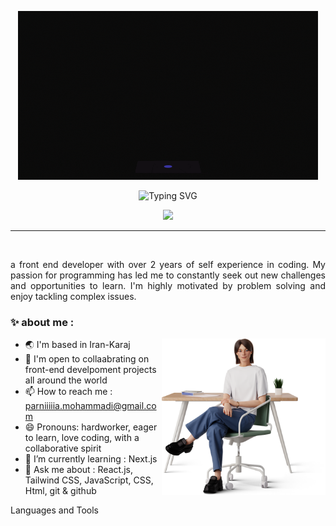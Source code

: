 <p align=center><img src="./src/glass.gif"/></p>
<p align="center"><img src="https://readme-typing-svg.demolab.com?font=Protest+Riot&size=30&duration=6000&pause=1000&color=F77A1F&random=false&width=435&lines=Hello%2C+I'm+Parnia+Mohammadi;Welcome+to+my+Github+profile" alt="Typing SVG" /></p>
<p align="center">
  <img src="https://visitcount.itsvg.in/api?id=Parnia-mohammadi&label=Profile%20Views&color=2&icon=5&pretty=false" />
</p>
<hr/>
<br/>
<p style="text-align:justify;">a front end developer with over 2 years of self experience in coding. My passion for programming has led me to constantly seek out new challenges and opportunities to learn. I'm highly motivated by problem solving and enjoy tackling complex issues.</p>
<h3>✨ about me :</h3>
<p><img align="right" src="./src/woman.png" height="250" /></p>
<ul>
<li> 🌏 I'm based in Iran-Karaj</li>
<li> 🤝 I'm open to collaabrating on front-end develpoment projects all around the world</li>
<li> 📫 How to reach me : <a href="mailto:parniiiiia.mohammadi@gmail.com">parniiiiia.mohammadi@gmail.com</a></li>
<li> 😄 Pronouns: hardworker, eager to learn, love coding, with a collaborative spirit</li>
<li> 🌱 I’m currently learning : Next.js</li>
<li>  💬 Ask me about : React.js, Tailwind CSS, JavaScript, CSS, Html, git & github</li>
</ul>
<p>Languages and Tools</p>
<a></a>
<a></a>
<!--
**Parnia-mohammadi/Parnia-mohammadi** is a ✨ _special_ ✨ repository because its `README.md` (this file) appears on your GitHub profile.

Here are some ideas to get you started:

- 🔭 I’m currently working on ...
- 🌱 I’m currently learning ...
- 👯 I’m looking to collaborate on ...
- 🤔 I’m looking for help with ...
- 💬 Ask me about ...
- 📫 How to reach me: ...
- 😄 Pronouns: ...
- ⚡ Fun fact: ...
-->
